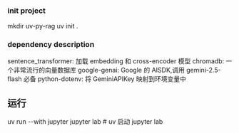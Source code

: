 ### init project

mkdir uv-py-rag
uv init .

### dependency description

sentence_transformer: 加载 embedding 和 cross-encoder 模型
chromadb: 一个非常流行的向量数据库
google-genai: Google 的 AISDK,调用 gemini-2.5-flash 必备
python-dotenv: 将 GeminiAPIKey 映射到环境变量中

## 运行

uv run --with jupyter jupyter lab # uv 启动 jupyter lab
